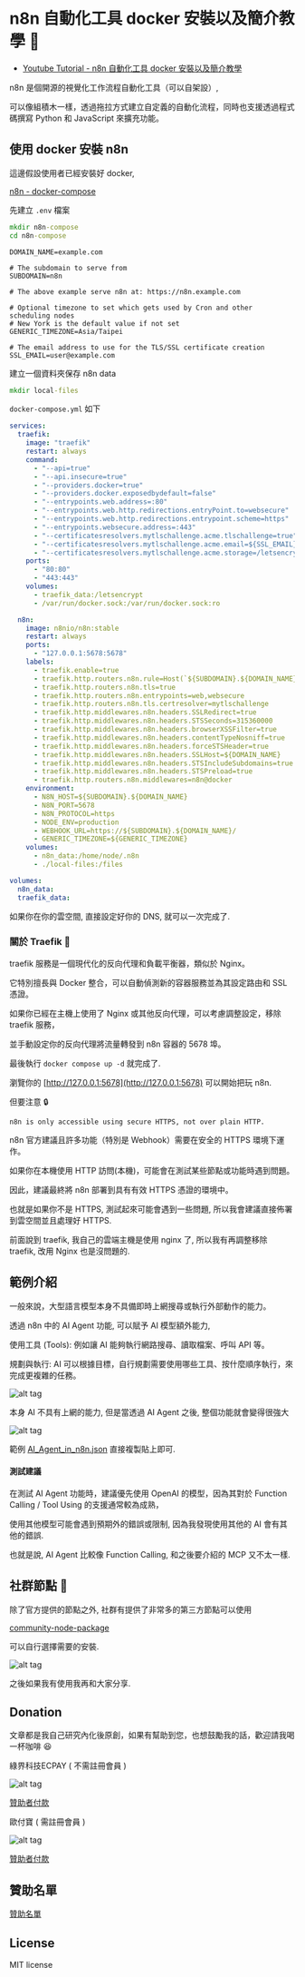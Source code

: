 # n8n 自動化工具 docker 安裝以及簡介教學 🤖

* [Youtube Tutorial - n8n 自動化工具 docker 安裝以及簡介教學](https://youtu.be/uCj14FJu6EI)

n8n 是個開源的視覺化工作流程自動化工具（可以自架設）,

可以像組積木一樣，透過拖拉方式建立自定義的自動化流程，同時也支援透過程式碼撰寫 Python 和 JavaScript 來擴充功能。

## 使用 docker 安裝 n8n

這邊假設使用者已經安裝好 docker,

[n8n - docker-compose](https://docs.n8n.io/hosting/installation/server-setups/docker-compose/)

先建立 `.env` 檔案

```cmd
mkdir n8n-compose
cd n8n-compose
```

```env
DOMAIN_NAME=example.com

# The subdomain to serve from
SUBDOMAIN=n8n

# The above example serve n8n at: https://n8n.example.com

# Optional timezone to set which gets used by Cron and other scheduling nodes
# New York is the default value if not set
GENERIC_TIMEZONE=Asia/Taipei

# The email address to use for the TLS/SSL certificate creation
SSL_EMAIL=user@example.com
```

建立一個資料夾保存 n8n data

```cmd
mkdir local-files
```

`docker-compose.yml` 如下

```yml
services:
  traefik:
    image: "traefik"
    restart: always
    command:
      - "--api=true"
      - "--api.insecure=true"
      - "--providers.docker=true"
      - "--providers.docker.exposedbydefault=false"
      - "--entrypoints.web.address=:80"
      - "--entrypoints.web.http.redirections.entryPoint.to=websecure"
      - "--entrypoints.web.http.redirections.entrypoint.scheme=https"
      - "--entrypoints.websecure.address=:443"
      - "--certificatesresolvers.mytlschallenge.acme.tlschallenge=true"
      - "--certificatesresolvers.mytlschallenge.acme.email=${SSL_EMAIL}"
      - "--certificatesresolvers.mytlschallenge.acme.storage=/letsencrypt/acme.json"
    ports:
      - "80:80"
      - "443:443"
    volumes:
      - traefik_data:/letsencrypt
      - /var/run/docker.sock:/var/run/docker.sock:ro

  n8n:
    image: n8nio/n8n:stable
    restart: always
    ports:
      - "127.0.0.1:5678:5678"
    labels:
      - traefik.enable=true
      - traefik.http.routers.n8n.rule=Host(`${SUBDOMAIN}.${DOMAIN_NAME}`)
      - traefik.http.routers.n8n.tls=true
      - traefik.http.routers.n8n.entrypoints=web,websecure
      - traefik.http.routers.n8n.tls.certresolver=mytlschallenge
      - traefik.http.middlewares.n8n.headers.SSLRedirect=true
      - traefik.http.middlewares.n8n.headers.STSSeconds=315360000
      - traefik.http.middlewares.n8n.headers.browserXSSFilter=true
      - traefik.http.middlewares.n8n.headers.contentTypeNosniff=true
      - traefik.http.middlewares.n8n.headers.forceSTSHeader=true
      - traefik.http.middlewares.n8n.headers.SSLHost=${DOMAIN_NAME}
      - traefik.http.middlewares.n8n.headers.STSIncludeSubdomains=true
      - traefik.http.middlewares.n8n.headers.STSPreload=true
      - traefik.http.routers.n8n.middlewares=n8n@docker
    environment:
      - N8N_HOST=${SUBDOMAIN}.${DOMAIN_NAME}
      - N8N_PORT=5678
      - N8N_PROTOCOL=https
      - NODE_ENV=production
      - WEBHOOK_URL=https://${SUBDOMAIN}.${DOMAIN_NAME}/
      - GENERIC_TIMEZONE=${GENERIC_TIMEZONE}
    volumes:
      - n8n_data:/home/node/.n8n
      - ./local-files:/files

volumes:
  n8n_data:
  traefik_data:
```

如果你在你的雲空間, 直接設定好你的 DNS, 就可以一次完成了.

### 關於 Traefik 🚦

traefik 服務是一個現代化的反向代理和負載平衡器，類似於 Nginx。

它特別擅長與 Docker 整合，可以自動偵測新的容器服務並為其設定路由和 SSL 憑證。

如果你已經在主機上使用了 Nginx 或其他反向代理，可以考慮調整設定，移除 traefik 服務，

並手動設定你的反向代理將流量轉發到 n8n 容器的 5678 埠。

最後執行 `docker compose up -d` 就完成了.

瀏覽你的 [http://127.0.0.1:5678](http://127.0.0.1:5678) 可以開始把玩 n8n.

但要注意 🔒

`n8n is only accessible using secure HTTPS, not over plain HTTP.`

n8n 官方建議且許多功能（特別是 Webhook）需要在安全的 HTTPS 環境下運作。

如果你在本機使用 HTTP 訪問(本機)，可能會在測試某些節點或功能時遇到問題。

因此，建議最終將 n8n 部署到具有有效 HTTPS 憑證的環境中。

也就是如果你不是 HTTPS, 測試起來可能會遇到一些問題, 所以我會建議直接佈署到雲空間並且處理好 HTTPS.

前面說到 traefik, 我自己的雲端主機是使用 nginx 了, 所以我有再調整移除 traefik, 改用 Nginx 也是沒問題的.

## 範例介紹

一般來說，大型語言模型本身不具備即時上網搜尋或執行外部動作的能力。

透過 n8n 中的 AI Agent 功能, 可以賦予 AI 模型額外能力,

使用工具 (Tools): 例如讓 AI 能夠執行網路搜尋、讀取檔案、呼叫 API 等。

規劃與執行: AI 可以根據目標，自行規劃需要使用哪些工具、按什麼順序執行，來完成更複雜的任務。

![alt tag](https://i.imgur.com/Js6MeDx.png)

本身 AI 不具有上網的能力, 但是當透過 AI Agent 之後, 整個功能就會變得很強大

![alt tag](https://i.imgur.com/vogYlTG.png)

範例 [AI_Agent_in_n8n.json](AI_Agent_in_n8n.json) 直接複製貼上即可.

#### 測試建議

在測試 AI Agent 功能時，建議優先使用 OpenAI 的模型，因為其對於 Function Calling / Tool Using 的支援通常較為成熟，

使用其他模型可能會遇到預期外的錯誤或限制, 因為我發現使用其他的 AI 會有其他的錯誤.

也就是說, AI Agent 比較像 Function Calling, 和之後要介紹的 MCP 又不太一樣.

## 社群節點 🧩

除了官方提供的節點之外, 社群有提供了非常多的第三方節點可以使用

[community-node-package](https://www.npmjs.com/search?q=keywords%3An8n-community-node-package)

可以自行選擇需要的安裝.

![alt tag](https://i.imgur.com/L4hZgFT.png)

之後如果我有使用我再和大家分享.

## Donation

文章都是我自己研究內化後原創，如果有幫助到您，也想鼓勵我的話，歡迎請我喝一杯咖啡  :laughing:

綠界科技ECPAY ( 不需註冊會員 )

![alt tag](https://payment.ecpay.com.tw/Upload/QRCode/201906/QRCode_672351b8-5ab3-42dd-9c7c-c24c3e6a10a0.png)

[贊助者付款](http://bit.ly/2F7Jrha)

歐付寶 ( 需註冊會員 )

![alt tag](https://i.imgur.com/LRct9xa.png)

[贊助者付款](https://payment.opay.tw/Broadcaster/Donate/9E47FDEF85ABE383A0F5FC6A218606F8)

## 贊助名單

[贊助名單](https://github.com/twtrubiks/Thank-you-for-donate)

## License

MIT license
